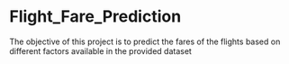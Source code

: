 # Flight_Fare_Prediction

The objective of this project is to predict the fares of the flights based on different factors available in the provided dataset
